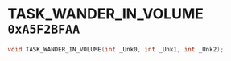 # TASK_WANDER_IN_VOLUME `0xA5F2BFAA`

```cpp
void TASK_WANDER_IN_VOLUME(int _Unk0, int _Unk1, int _Unk2);
```
